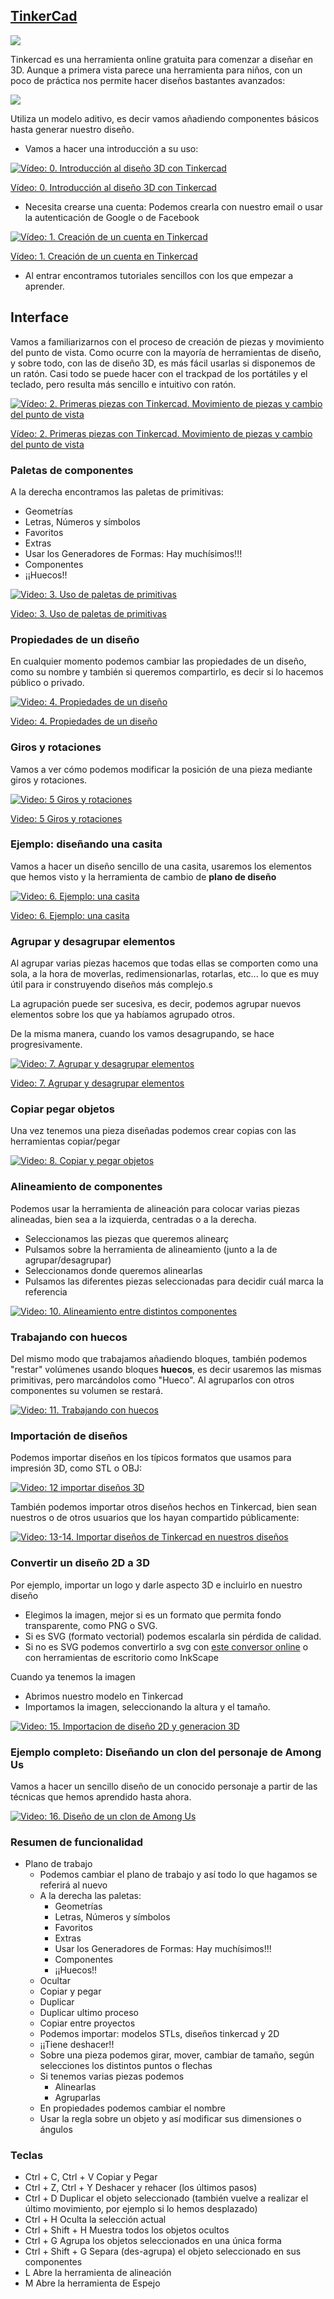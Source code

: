## [TinkerCad](https://www.tinkercad.com/)

![](./images/tinkercad.png)

Tinkercad es una herramienta online gratuita para comenzar a diseñar en 3D. Aunque a primera vista parece una herramienta para niños, con un poco de práctica nos permite hacer diseños bastantes avanzados:

![](./images/notre-dame-tinkercad.png)

Utiliza un modelo aditivo, es decir vamos añadiendo componentes básicos hasta generar nuestro diseño.

* Vamos a hacer una introducción a su uso:

[![Vídeo: 0. Introducción al diseño 3D con  Tinkercad](https://img.youtube.com/vi/P1mPtGoYHq4/0.jpg)](https://drive.google.com/file/d/1CAok4UF-qGb3JR4TMXlm3pS_s-qQC04e/view?usp=sharing)

[Vídeo: 0. Introducción al diseño 3D con  Tinkercad](https://drive.google.com/file/d/1CAok4UF-qGb3JR4TMXlm3pS_s-qQC04e/view?usp=sharing)

* Necesita crearse una cuenta: Podemos crearla con nuestro email o usar la autenticación de Google o de Facebook

[![Vídeo: 1. Creación de un cuenta en Tinkercad](https://img.youtube.com/vi/RLo6XVDkulg/0.jpg)](https://drive.google.com/file/d/1oafxrB9_Afyq467kIS-et7ghOzUb0Zrb/view?usp=sharing)

[Vídeo: 1. Creación de un cuenta en Tinkercad](https://drive.google.com/file/d/1oafxrB9_Afyq467kIS-et7ghOzUb0Zrb/view?usp=sharing)

* Al entrar encontramos tutoriales sencillos con los que empezar a aprender.


## Interface

Vamos a familiarizarnos con el proceso de creación de piezas y movimiento del punto de vista. Como ocurre con la mayoría de herramientas de diseño, y sobre todo, con las de diseño 3D, es más fácil usarlas si disponemos de un ratón. Casi todo se puede hacer con el trackpad de los portátiles y el teclado, pero resulta más sencillo e intuitivo con ratón.

[![Vídeo: 2. Primeras piezas con Tinkercad. Movimiento de piezas y cambio del punto de vista](https://img.youtube.com/vi/MdqyZvXOxDU/0.jpg)](https://drive.google.com/file/d/1ZihlMHPM34beEJcGQhUgReaog3JDfdz_/view?usp=sharing)

[Vídeo: 2. Primeras piezas con Tinkercad. Movimiento de piezas y cambio del punto de vista](https://drive.google.com/file/d/1ZihlMHPM34beEJcGQhUgReaog3JDfdz_/view?usp=sharing)

### Paletas de componentes

A la derecha encontramos las paletas de primitivas:

  * Geometrías  
  * Letras, Números y símbolos
  * Favoritos
  * Extras
  * Usar los Generadores de Formas: Hay muchísimos!!!
  * Componentes
  * ¡¡Huecos!!

[![Video: 3. Uso de paletas de primitivas](https://img.youtube.com/vi/Xv_ZSyiRaY8/0.jpg)](https://drive.google.com/file/d/16HLUdWgSOmbnK2T5we5QDWT_EFRt1v0-/view?usp=sharing)

[Video: 3. Uso de paletas de primitivas](https://drive.google.com/file/d/16HLUdWgSOmbnK2T5we5QDWT_EFRt1v0-/view?usp=sharing)

### Propiedades de un diseño

En cualquier momento podemos cambiar las propiedades de un diseño, como su nombre y también si queremos compartirlo, es decir si lo hacemos público o privado.

[![Video: 4. Propiedades de un diseño](https://img.youtube.com/vi/-uj2iGIRV38/0.jpg)](https://drive.google.com/file/d/1cBk0I7zdudxTM0j3HgJKdoz-nK02bocn/view?usp=sharing)

[Video: 4. Propiedades de un diseño](https://drive.google.com/file/d/1cBk0I7zdudxTM0j3HgJKdoz-nK02bocn/view?usp=sharing)

### Giros y rotaciones

Vamos a ver cómo podemos modificar la posición de una pieza mediante giros y rotaciones.

[![Video: 5 Giros y rotaciones](https://img.youtube.com/vi/pb2iHcSGiQU/0.jpg)](https://drive.google.com/file/d/1Z1YQ0bZRSdEIl9aSInAokpPQ0HU6A36a/view?usp=sharing)

[Video: 5 Giros y rotaciones](https://drive.google.com/file/d/1Z1YQ0bZRSdEIl9aSInAokpPQ0HU6A36a/view?usp=sharing)

### Ejemplo: diseñando una casita

Vamos a hacer un diseño sencillo de una casita, usaremos los elementos que hemos visto y la herramienta de cambio de **plano de diseño**

[![Video: 6. Ejemplo: una casita](https://img.youtube.com/vi/hAMeqIeFUXE/0.jpg)](https://drive.google.com/file/d/1_eg8brz1fdx0EWn70wXMl7xLcq2DXGzD/view?usp=sharing)

[Video: 6. Ejemplo: una casita](https://drive.google.com/file/d/1_eg8brz1fdx0EWn70wXMl7xLcq2DXGzD/view?usp=sharing)

### Agrupar y desagrupar elementos

Al agrupar varias piezas hacemos que todas ellas se comporten como una sola, a la hora de moverlas, redimensionarlas, rotarlas, etc... lo que es muy útil para ir construyendo diseños más complejo.s

La agrupación puede ser sucesiva, es decir, podemos agrupar nuevos elementos sobre los que ya habíamos agrupado otros.

De la misma manera, cuando los vamos desagrupando, se hace progresivamente.

[![Video: 7. Agrupar y desagrupar elementos](https://img.youtube.com/vi/BQqTM9iM89U/0.jpg)](https://drive.google.com/file/d/1tQCUuhg-krdwzpap2_xn_qtJgFC4c7fi/view?usp=sharing)

[Video: 7. Agrupar y desagrupar elementos](https://drive.google.com/file/d/1tQCUuhg-krdwzpap2_xn_qtJgFC4c7fi/view?usp=sharing)


### Copiar pegar objetos

Una vez tenemos una pieza diseñadas podemos crear copias con las herramientas copiar/pegar

[![Video: 8. Copiar y pegar objetos](https://img.youtube.com/vi/KN5zTTwtLZQ/0.jpg)](https://drive.google.com/file/d/1yQ3EsfXe2o7lxrtGO4tjAE4825x1BhGm/view?usp=sharing)

### Alineamiento de componentes

Podemos usar la herramienta de alineación para colocar varias piezas alineadas, bien sea a la izquierda, centradas o a la derecha.

* Seleccionamos las piezas que queremos alinearç
* Pulsamos sobre la herramienta de alineamiento (junto a la de agrupar/desagrupar)
* Seleccionamos donde queremos alinearlas
* Pulsamos las diferentes piezas seleccionadas para decidir cuál marca la referencia

[![Video: 10. Alineamiento entre distintos componentes](https://img.youtube.com/vi/vStwTeyoQrs/0.jpg)](https://drive.google.com/file/d/1lBoD6ih0AnDRIEmQk64PCrGwjUPkSQkf/view?usp=sharing)

### Trabajando con huecos

Del mismo modo que trabajamos añadiendo bloques, también podemos "restar" volúmenes usando bloques **huecos**, es decir usaremos las mismas primitivas, pero marcándolos como "Hueco". Al agruparlos con otros componentes su volumen se restará.

[![Video: 11. Trabajando con huecos](https://img.youtube.com/vi/vXhMgF0qSNw/0.jpg)](https://drive.google.com/file/d/1UrR2SUDeJQ8VyW2t3psS7Cbq6P8ka5xo/view?usp=sharing)

### Importación de diseños

Podemos importar diseños en los típicos formatos que usamos para impresión 3D, como STL o OBJ:


[![Video:  12 importar diseños 3D](https://img.youtube.com/vi/1fIqzxa-wDk/0.jpg)](https://drive.google.com/file/d/1BCsiSAVEP_7GIhR3HvwxCJzEd-5E3V9R/view?usp=sharing)

También podemos importar otros diseños hechos en Tinkercad, bien sean nuestros o de otros usuarios que los hayan compartido públicamente:

[![Video: 13-14. Importar diseños de Tinkercad en nuestros diseños](https://img.youtube.com/vi/VW8qxS0n1Tg/0.jpg)](https://drive.google.com/file/d/1CCF0-jN_-DKovmkd5e_KuzjRyGSCxb-D/view?usp=sharing)

### Convertir un diseño 2D a 3D

Por ejemplo, importar un logo y darle aspecto 3D e incluirlo en nuestro diseño

* Elegimos la imagen, mejor si es un formato que permita fondo transparente, como PNG o SVG. 
* Si es SVG (formato vectorial) podemos escalarla sin pérdida de calidad.
* Si no es SVG podemos convertirlo a svg con [este conversor online](https://image.online-convert.com/) o con herramientas de escritorio como InkScape

Cuando ya tenemos la imagen

* Abrimos nuestro modelo en Tinkercad
* Importamos la imagen, seleccionando la altura y el tamaño.

[![Video: 15. Importacion de diseño 2D y generacion 3D](https://img.youtube.com/vi/Gza1Cd8K508/0.jpg)](https://drive.google.com/file/d/1lJ-ubht1ZeSKClBxQxywcur88ECGr5zf/view?usp=sharing)

### Ejemplo completo: Diseñando un clon del personaje de Among Us

Vamos a hacer un sencillo diseño de un conocido personaje a partir de las técnicas que hemos aprendido hasta ahora.

[![Video: 16. Diseño de un clon de Among Us](https://img.youtube.com/vi/1BXxVjlM5y0/0.jpg)](https://drive.google.com/file/d/1oEkljypXH0uvzGGhi8uXANygH72-USHR/view?usp=sharing)

### Resumen de funcionalidad

* Plano de trabajo
    * Podemos cambiar el plano de trabajo y así todo lo que hagamos se referirá al nuevo
  * A la derecha las paletas:
    * Geometrías  
    * Letras, Números y símbolos
    * Favoritos
    * Extras
    * Usar los Generadores de Formas: Hay muchísimos!!!
    * Componentes
    * ¡¡Huecos!!
  * Ocultar
  * Copiar y pegar
  * Duplicar
  * Duplicar ultimo proceso
  * Copiar entre proyectos
  * Podemos importar: modelos STLs, diseños tinkercad y 2D
  * ¡¡Tiene deshacer!!
  * Sobre una pieza podemos girar, mover, cambiar de tamaño, según selecciones los distintos puntos o flechas
  * Si tenemos varias piezas podemos
      * Alinearlas
      * Agruparlas
  * En propiedades podemos cambiar el nombre  
  * Usar la regla sobre un objeto y así modificar sus dimensiones o ángulos

### Teclas


* Ctrl + C, Ctrl + V Copiar y Pegar
* Ctrl + Z, Ctrl + Y Deshacer y rehacer (los últimos pasos)
* Ctrl + D Duplicar el objeto seleccionado (también vuelve a realizar el último movimiento, por ejemplo si lo hemos desplazado)
* Ctrl + H Oculta la selección actual
* Ctrl + Shift + H Muestra todos los objetos ocultos
* Ctrl + G Agrupa los objetos seleccionados en una única forma
* Ctrl + Shift + G Separa (des-agrupa) el objeto seleccionado en sus componentes
* L Abre la herramienta de alineación
* M Abre la herramienta de Espejo

